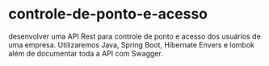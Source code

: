 # controle-de-ponto-e-acesso
desenvolver uma API Rest para controle de ponto e acesso dos usuários de uma empresa. Utilizaremos Java, Spring Boot, Hibernate Envers e lombok além de documentar toda a API com Swagger.
